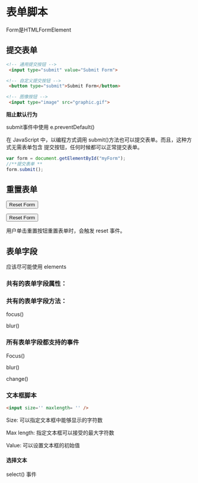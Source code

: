 # 表单脚本

Form是HTMLFormElement

## 提交表单

```html
<!-- 通用提交按钮 -->
 <input type="submit" value="Submit Form"> 

<!-- 自定义提交按钮 -->
 <button type="submit">Submit Form</button>

<!-- 图像按钮 -->
 <input type="image" src="graphic.gif"> 

```



**阻止默认行为**

submit事件中使用 e.preventDefault()

在 JavaScript 中，以编程方式调用 submit()方法也可以提交表单。而且，这种方式无需表单包含
提交按钮，任何时候都可以正常提交表单。

```javascript
var form = document.getElementById("myForm");
//**提交表单 **
form.submit();
```

## 重置表单

<!-- 通用重置按钮 -->
 <input type="reset" value="Reset Form"> 

<!-- 自定义重置按钮 -->
 <button type="reset">Reset Form</button> 

用户单击重置按钮重置表单时，会触发 reset 事件。

## 表单字段

应该尽可能使用 elements

### 共有的表单字段属性：





### 共有的表单字段方法：

focus()

blur()

### 所有表单字段都支持的事件

Focus()

blur()

change()

### 文本框脚本

```html
<input size='' maxlength= '' />
```

Size: 可以指定文本框中能够显示的字符数

Max length: 指定文本框可以接受的最大字符数

Value: 可以设置文本框的初始值

#### 选择文本

select() 事件

